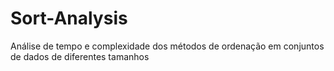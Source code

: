 # Sort-Analysis
Análise de tempo e complexidade dos métodos de ordenação em conjuntos de dados de diferentes tamanhos
